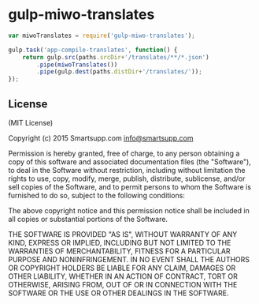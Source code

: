 # gulp-miwo-translates


```js
var miwoTranslates = require('gulp-miwo-translates');

gulp.task('app-compile-translates', function() {
	return gulp.src(paths.srcDir+'/translates/**/*.json')
		.pipe(miwoTranslates())
		.pipe(gulp.dest(paths.distDir+'/translates/'));
});
```


## License

(MIT License)

Copyright (c) 2015 Smartsupp.com info@smartsupp.com

Permission is hereby granted, free of charge, to any person obtaining a copy of this software and associated documentation files (the "Software"), to deal in the Software without restriction, including without limitation the rights to use, copy, modify, merge, publish, distribute, sublicense, and/or sell copies of the Software, and to permit persons to whom the Software is furnished to do so, subject to the following conditions:

The above copyright notice and this permission notice shall be included in all copies or substantial portions of the Software.

THE SOFTWARE IS PROVIDED "AS IS", WITHOUT WARRANTY OF ANY KIND, EXPRESS OR IMPLIED, INCLUDING BUT NOT LIMITED TO THE WARRANTIES OF MERCHANTABILITY, FITNESS FOR A PARTICULAR PURPOSE AND NONINFRINGEMENT. IN NO EVENT SHALL THE AUTHORS OR COPYRIGHT HOLDERS BE LIABLE FOR ANY CLAIM, DAMAGES OR OTHER LIABILITY, WHETHER IN AN ACTION OF CONTRACT, TORT OR OTHERWISE, ARISING FROM, OUT OF OR IN CONNECTION WITH THE SOFTWARE OR THE USE OR OTHER DEALINGS IN THE SOFTWARE.